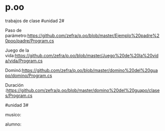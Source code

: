 # p.oo
trabajos de clase
#unidad 2#

Paso de parámetro:https://github.com/zefra/p.oo/blob/master/Ejemplo%20padre%20poo/padre/Program.cs

Juego de la vida:https://github.com/zefra/p.oo/blob/master/Juego%20de%20la%20vida/vida/Program.cs

Dominó:https://github.com/zefra/p.oo/blob/master/domino%20del%20guapo/domino/Program.cs

Duración :https://github.com/zefra/p.oo/blob/master/domino%20del%20guapo/clases/Program.cs

#unidad 3#

musico:

alumno:

